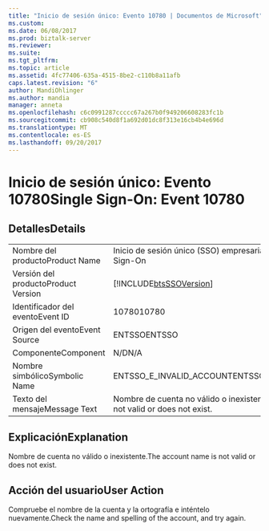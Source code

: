 ```yaml
---
title: "Inicio de sesión único: Evento 10780 | Documentos de Microsoft"
ms.custom: 
ms.date: 06/08/2017
ms.prod: biztalk-server
ms.reviewer: 
ms.suite: 
ms.tgt_pltfrm: 
ms.topic: article
ms.assetid: 4fc77406-635a-4515-8be2-c110b8a11afb
caps.latest.revision: "6"
author: MandiOhlinger
ms.author: mandia
manager: anneta
ms.openlocfilehash: c6c0991287ccccc67a267b0f949206608283fc1b
ms.sourcegitcommit: cb908c540d8f1a692d01dc8f313e16cb4b4e696d
ms.translationtype: MT
ms.contentlocale: es-ES
ms.lasthandoff: 09/20/2017
---
```

# <a name="single-sign-on-event-10780"></a><span data-ttu-id="edda6-102">Inicio de sesión único: Evento 10780</span><span class="sxs-lookup"><span data-stu-id="edda6-102">Single Sign-On: Event 10780</span></span>
## <a name="details"></a><span data-ttu-id="edda6-103">Detalles</span><span class="sxs-lookup"><span data-stu-id="edda6-103">Details</span></span>  
  
|||  
|-|-|  
|<span data-ttu-id="edda6-104">Nombre del producto</span><span class="sxs-lookup"><span data-stu-id="edda6-104">Product Name</span></span>|<span data-ttu-id="edda6-105">Inicio de sesión único (SSO) empresarial</span><span class="sxs-lookup"><span data-stu-id="edda6-105">Enterprise Single Sign-On</span></span>|  
|<span data-ttu-id="edda6-106">Versión del producto</span><span class="sxs-lookup"><span data-stu-id="edda6-106">Product Version</span></span>|[!INCLUDE[btsSSOVersion](../includes/btsssoversion-md.md)]|  
|<span data-ttu-id="edda6-107">Identificador del evento</span><span class="sxs-lookup"><span data-stu-id="edda6-107">Event ID</span></span>|<span data-ttu-id="edda6-108">10780</span><span class="sxs-lookup"><span data-stu-id="edda6-108">10780</span></span>|  
|<span data-ttu-id="edda6-109">Origen del evento</span><span class="sxs-lookup"><span data-stu-id="edda6-109">Event Source</span></span>|<span data-ttu-id="edda6-110">ENTSSO</span><span class="sxs-lookup"><span data-stu-id="edda6-110">ENTSSO</span></span>|  
|<span data-ttu-id="edda6-111">Componente</span><span class="sxs-lookup"><span data-stu-id="edda6-111">Component</span></span>|<span data-ttu-id="edda6-112">N/D</span><span class="sxs-lookup"><span data-stu-id="edda6-112">N/A</span></span>|  
|<span data-ttu-id="edda6-113">Nombre simbólico</span><span class="sxs-lookup"><span data-stu-id="edda6-113">Symbolic Name</span></span>|<span data-ttu-id="edda6-114">ENTSSO_E_INVALID_ACCOUNT</span><span class="sxs-lookup"><span data-stu-id="edda6-114">ENTSSO_E_INVALID_ACCOUNT</span></span>|  
|<span data-ttu-id="edda6-115">Texto del mensaje</span><span class="sxs-lookup"><span data-stu-id="edda6-115">Message Text</span></span>|<span data-ttu-id="edda6-116">Nombre de cuenta no válido o inexistente.</span><span class="sxs-lookup"><span data-stu-id="edda6-116">The account name is not valid or does not exist.</span></span>|  
  
## <a name="explanation"></a><span data-ttu-id="edda6-117">Explicación</span><span class="sxs-lookup"><span data-stu-id="edda6-117">Explanation</span></span>  
 <span data-ttu-id="edda6-118">Nombre de cuenta no válido o inexistente.</span><span class="sxs-lookup"><span data-stu-id="edda6-118">The account name is not valid or does not exist.</span></span>  
  
## <a name="user-action"></a><span data-ttu-id="edda6-119">Acción del usuario</span><span class="sxs-lookup"><span data-stu-id="edda6-119">User Action</span></span>  
 <span data-ttu-id="edda6-120">Compruebe el nombre de la cuenta y la ortografía e inténtelo nuevamente.</span><span class="sxs-lookup"><span data-stu-id="edda6-120">Check the name and spelling of the account, and try again.</span></span>